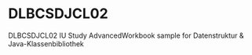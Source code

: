 # DLBCSDJCL02
DLBCSDJCL02
IU Study AdvancedWorkbook sample for Datenstruktur & Java-Klassenbibliothek
